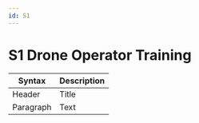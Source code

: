 ```yaml
---
id: S1
---
```


# S1 Drone Operator Training

| Syntax      | Description |
| ----------- | ----------- |
| Header      | Title       |
| Paragraph   | Text        |